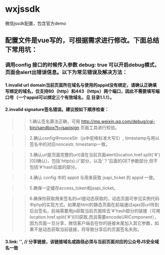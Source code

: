 # wxjssdk
微信jssdk配置，包含官方demo
## 配置文件是vue写的，可根据需求进行修改。下面总结下常用坑：
### 调用config 接口的时候传入参数 debug: true 可以开启debug模式，页面会alert出错误信息。以下为常见错误及解决方法：

#### 1.invalid url domain当前页面所在域名与使用的appid没有绑定，请确认正确填写绑定的域名，仅支持80（http）和443（https）两个端口，因此不需要填写端口号（一个appid可以绑定三个有效域名，见 目录1.1.1）。

#### 2.invalid signature签名错误。建议按如下顺序检查：
   >>1.确认签名算法正确，可用 http://mp.weixin.qq.com/debug/cgi-bin/sandbox?t=jsapisign 页面工具进行校验。
   
   >>2.确认config中nonceStr（js中驼峰标准大写S）, timestamp与用以签名中的对应noncestr, timestamp一致。
 
   >>3.确认url是页面完整的url(请在当前页面alert(location.href.split('#')[0])确认)，包括'http(s)://'部分，以及'？'后面的GET参数部分,但不包括'#'hash后面的部分。
   
   >>4.确认 config 中的 appid 与用来获取 jsapi_ticket 的 appid 一致。
   
   >>5.确保一定缓存access_token和jsapi_ticket。
   
   >>6.确保你获取用来签名的url是动态获取的，动态页面可参见实例代码中php的实现方式。如果是html的静态页面在前端通过ajax将url传到后台签名，前端需要用js获取当前页面除去'#'hash部分的链接（可用location.href.split('#')[0]获取,而且需要encodeURIComponent），因为页面一旦分享，微信客户端会在你的链接末尾加入其它参数，如果不是动态获取当前链接，将导致分享后的页面签名失败。

#### 3.link: '', // 分享链接，该链接域名或路径必须与当前页面对应的公众号JS安全域名一致   
